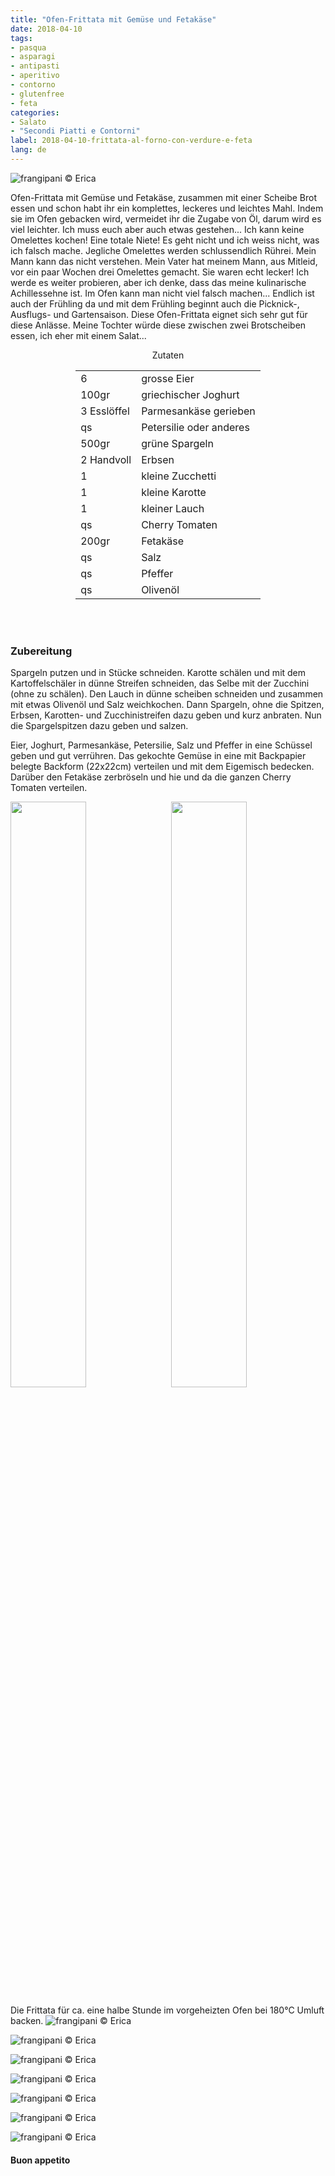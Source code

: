 ```yaml
---
title: "Ofen-Frittata mit Gemüse und Fetakäse"
date: 2018-04-10
tags:
- pasqua
- asparagi
- antipasti
- aperitivo
- contorno
- glutenfree
- feta
categories:
- Salato
- "Secondi Piatti e Contorni"
label: 2018-04-10-frittata-al-forno-con-verdure-e-feta
lang: de
---
```

![](../2018-04-10-frittata-al-forno-con-verdure-e-feta/header.jpg "frangipani © Erica")

Ofen-Frittata mit Gemüse und Fetakäse, zusammen mit einer Scheibe Brot essen und schon habt ihr ein komplettes, leckeres und leichtes Mahl. Indem sie im Ofen gebacken wird, vermeidet ihr die Zugabe von Öl, darum wird es viel leichter. Ich muss euch aber auch etwas gestehen... Ich kann keine Omelettes kochen! Eine totale Niete! Es geht nicht und ich weiss nicht, was ich falsch mache. Jegliche Omelettes werden schlussendlich Rührei. Mein Mann kann das nicht verstehen. Mein Vater hat meinem Mann, aus Mitleid, vor ein paar Wochen drei Omelettes gemacht. Sie waren echt lecker! Ich werde es weiter probieren, aber ich denke, dass das meine kulinarische Achillessehne ist. Im Ofen kann man nicht viel falsch machen... Endlich ist auch der Frühling da und mit dem Frühling beginnt auch die Picknick-, Ausflugs- und Gartensaison. Diese Ofen-Frittata eignet sich sehr gut für diese Anlässe. Meine Tochter würde diese zwischen zwei Brotscheiben essen, ich eher mit einem Salat...

<div id="wrapper" style="text-align: center">
  <div id="yourdiv" style="display: inline-block;">
    <div class="ingredients">
      <div class="ingredients-title">Zutaten</div>
      <table>
        <tbody>
          <tr>
            <td>6</td>
            <td>grosse Eier</td>
          </tr>
          <tr>
            <td>100gr</td>
            <td>griechischer Joghurt</td>
          </tr>
          <tr>
            <td>3 Esslöffel</td>
            <td>Parmesankäse gerieben</td>
          </tr>
          <tr>
            <td>qs</td>
            <td>Petersilie oder anderes</td>
          </tr>
          <tr>
            <td>500gr</td>
            <td>grüne Spargeln</td>
          </tr>      
          <tr>
            <td>2 Handvoll</td>
            <td>Erbsen</td>
          </tr>
          <tr>
            <td>1</td>
            <td>kleine Zucchetti</td>
          </tr>
          <tr>
            <td>1</td>
            <td>kleine Karotte</td>
          </tr>
          <tr>
            <td>1</td>
            <td>kleiner Lauch</td>
          </tr>
          <tr>
            <td>qs</td>
            <td>Cherry Tomaten</td>
          </tr>      
          <tr>
            <td>200gr</td>
            <td>Fetakäse</td>
          </tr>
          <tr>
            <td>qs</td>
            <td>Salz</td>
          </tr>
          <tr>
            <td>qs</td>
            <td>Pfeffer</td>
         </tr>
          <tr>
            <td>qs</td>
            <td>Olivenöl</td>
          </tr>
        </tbody>
      </table>
      <br></br>
    </div>
  </div>
</div>


<h3>
  <font color="grey">
    <i class="fa-solid fa-gears"></i>
  </font> Zubereitung
</h3>

Spargeln putzen und in Stücke schneiden. Karotte schälen und mit dem Kartoffelschäler in dünne Streifen schneiden, das Selbe mit der Zucchini (ohne zu schälen). Den Lauch in dünne scheiben schneiden und zusammen mit etwas Olivenöl und Salz weichkochen. Dann Spargeln, ohne die Spitzen, Erbsen, Karotten- und Zucchinistreifen dazu geben und kurz anbraten. Nun die Spargelspitzen dazu geben und salzen.

Eier, Joghurt, Parmesankäse, Petersilie, Salz und Pfeffer in eine Schüssel geben und gut verrühren. Das gekochte Gemüse in eine mit Backpapier belegte Backform (22x22cm) verteilen und mit dem Eigemisch bedecken. Darüber den Fetakäse zerbröseln und hie und da die ganzen Cherry Tomaten verteilen.
<p>
  <div style="width: 100%; margin-bottom: 0">
    <img style="float: left; width: 49%; margin-right: 1%" src="../2018-04-10-frittata-al-forno-con-verdure-e-feta/verdure.jpg" alt="" title="frangipani © Erica" />
    <img style="float: left; width: 49%; margin-left: 1%" src="../2018-04-10-frittata-al-forno-con-verdure-e-feta/teglia.jpg" alt="" title="frangipani © Erica" />
    <div style="clear: both"></div>
  </div>
</p>

Die Frittata für ca. eine halbe Stunde im vorgeheizten Ofen bei 180°C Umluft backen.
![](../2018-04-10-frittata-al-forno-con-verdure-e-feta/risultato1.jpg "frangipani © Erica")

![](../2018-04-10-frittata-al-forno-con-verdure-e-feta/risultato2.jpg "frangipani © Erica")

![](../2018-04-10-frittata-al-forno-con-verdure-e-feta/risultato3.jpg "frangipani © Erica")

![](../2018-04-10-frittata-al-forno-con-verdure-e-feta/risultato4.jpg "frangipani © Erica")

![](../2018-04-10-frittata-al-forno-con-verdure-e-feta/risultato5.jpg "frangipani © Erica")

![](../2018-04-10-frittata-al-forno-con-verdure-e-feta/risultato6.jpg "frangipani © Erica")

![](../2018-04-10-frittata-al-forno-con-verdure-e-feta/risultato7.jpg "frangipani © Erica")

<h4>Buon appetito
  <font color="red">
    <i class="fa-regular fa-face-smile"></i>
  </font>
</h4>
